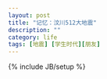 ```yaml
---
layout: post
title: "记忆：汶川512大地震"
description: ""
category: life
tags: [地震] [学生时代][朋友]
---
```

{% include JB/setup %}
